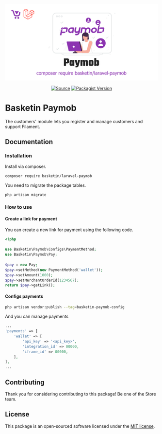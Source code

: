 <p align="center"><a href="#" target="_blank"><img src="./cover.svg"/></a></p>

<p align="center">
  <a href="https://packagist.org/packages/basketin/laravel-paymob" target="_blank"><img src="https://img.shields.io/static/v1?label=Packagist&message=basketin/laravel-paymob&color=blue&logo=packagist&logoColor=white" alt="Source"></a>
  <a href="https://packagist.org/packages/basketin/laravel-paymob" target="_blank"><img src="https://poser.pugx.org/basketin/laravel-paymob/v" alt="Packagist Version"></a>
</p>

# Basketin Paymob

The customers' module lets you register and manage customers and support Filament.

## Documentation

### Installation

Install via composer.

```bash
composer require basketin/laravel-paymob
```

You need to migrate the package tables.

```bash
php artisan migrate
```

### How to use

#### Create a link for payment

You can create a new link for payment using the following code.

```php
<?php

use Basketin\Paymob\Configs\PaymentMethod;
use Basketin\Paymob\Pay;

$pay = new Pay;
$pay->setMethod(new PaymentMethod('wallet'));
$pay->setAmount(1000);
$pay->setMerchantOrderId(1234567);
return $pay->getLink();
```

#### Configs payments

```bash
php artisan vendor:publish --tag=basketin-paymob-config
```

And you can manage payments

```php
...
'payments' => [
    'wallet' => [
        'api_key' => '<api_key>',
        'integration_id' => 00000,
        'iframe_id' => 00000,
    ],
],
...
```

## Contributing

Thank you for considering contributing to this package! Be one of the Store team.

## License

This package is an open-sourced software licensed under the [MIT license](https://opensource.org/licenses/MIT).
